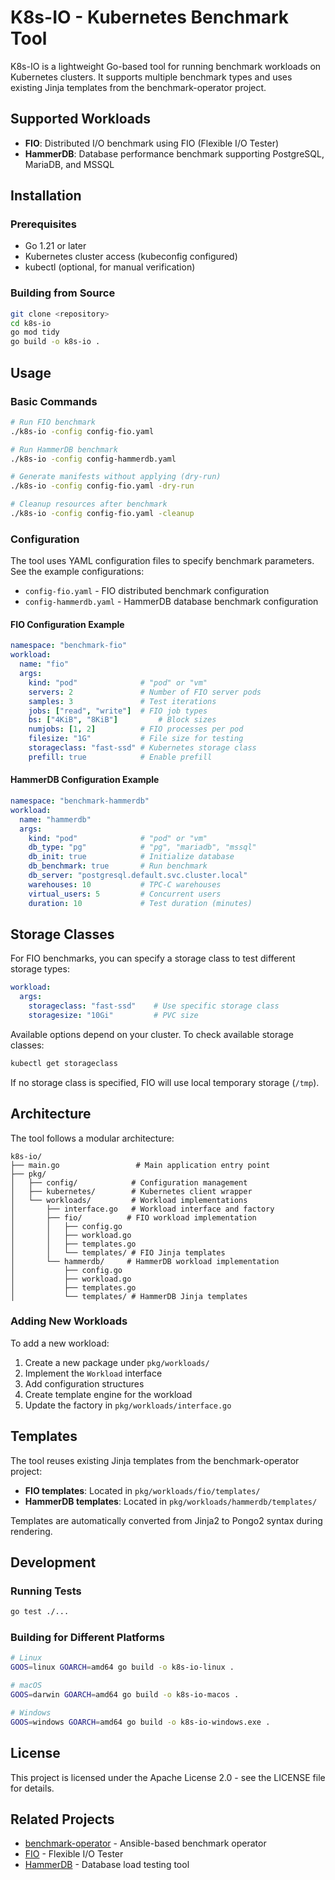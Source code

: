 # K8s-IO - Kubernetes Benchmark Tool

K8s-IO is a lightweight Go-based tool for running benchmark workloads on Kubernetes clusters. It supports multiple benchmark types and uses existing Jinja templates from the benchmark-operator project.

## Supported Workloads

- **FIO**: Distributed I/O benchmark using FIO (Flexible I/O Tester)
- **HammerDB**: Database performance benchmark supporting PostgreSQL, MariaDB, and MSSQL

## Installation

### Prerequisites

- Go 1.21 or later
- Kubernetes cluster access (kubeconfig configured)
- kubectl (optional, for manual verification)

### Building from Source

```bash
git clone <repository>
cd k8s-io
go mod tidy
go build -o k8s-io .
```

## Usage

### Basic Commands

```bash
# Run FIO benchmark
./k8s-io -config config-fio.yaml

# Run HammerDB benchmark
./k8s-io -config config-hammerdb.yaml

# Generate manifests without applying (dry-run)
./k8s-io -config config-fio.yaml -dry-run

# Cleanup resources after benchmark
./k8s-io -config config-fio.yaml -cleanup
```

### Configuration

The tool uses YAML configuration files to specify benchmark parameters. See the example configurations:

- `config-fio.yaml` - FIO distributed benchmark configuration
- `config-hammerdb.yaml` - HammerDB database benchmark configuration

#### FIO Configuration Example

```yaml
namespace: "benchmark-fio"
workload:
  name: "fio"
  args:
    kind: "pod"              # "pod" or "vm"
    servers: 2               # Number of FIO server pods
    samples: 3               # Test iterations
    jobs: ["read", "write"]  # FIO job types
    bs: ["4KiB", "8KiB"]         # Block sizes
    numjobs: [1, 2]          # FIO processes per pod
    filesize: "1G"           # File size for testing
    storageclass: "fast-ssd" # Kubernetes storage class
    prefill: true            # Enable prefill
```

#### HammerDB Configuration Example

```yaml
namespace: "benchmark-hammerdb"
workload:
  name: "hammerdb"
  args:
    kind: "pod"              # "pod" or "vm"
    db_type: "pg"            # "pg", "mariadb", "mssql"
    db_init: true            # Initialize database
    db_benchmark: true       # Run benchmark
    db_server: "postgresql.default.svc.cluster.local"
    warehouses: 10           # TPC-C warehouses
    virtual_users: 5         # Concurrent users
    duration: 10             # Test duration (minutes)
```

## Storage Classes

For FIO benchmarks, you can specify a storage class to test different storage types:

```yaml
workload:
  args:
    storageclass: "fast-ssd"    # Use specific storage class
    storagesize: "10Gi"         # PVC size
```

Available options depend on your cluster. To check available storage classes:

```bash
kubectl get storageclass
```

If no storage class is specified, FIO will use local temporary storage (`/tmp`).

## Architecture

The tool follows a modular architecture:

```
k8s-io/
├── main.go                 # Main application entry point
├── pkg/
│   ├── config/            # Configuration management
│   ├── kubernetes/        # Kubernetes client wrapper
│   └── workloads/         # Workload implementations
│       ├── interface.go   # Workload interface and factory
│       ├── fio/          # FIO workload implementation
│       │   ├── config.go
│       │   ├── workload.go
│       │   ├── templates.go
│       │   └── templates/ # FIO Jinja templates
│       └── hammerdb/     # HammerDB workload implementation
│           ├── config.go
│           ├── workload.go
│           ├── templates.go
│           └── templates/ # HammerDB Jinja templates
```

### Adding New Workloads

To add a new workload:

1. Create a new package under `pkg/workloads/`
2. Implement the `Workload` interface
3. Add configuration structures
4. Create template engine for the workload
5. Update the factory in `pkg/workloads/interface.go`

## Templates

The tool reuses existing Jinja templates from the benchmark-operator project:

- **FIO templates**: Located in `pkg/workloads/fio/templates/`
- **HammerDB templates**: Located in `pkg/workloads/hammerdb/templates/`

Templates are automatically converted from Jinja2 to Pongo2 syntax during rendering.

## Development

### Running Tests

```bash
go test ./...
```

### Building for Different Platforms

```bash
# Linux
GOOS=linux GOARCH=amd64 go build -o k8s-io-linux .

# macOS
GOOS=darwin GOARCH=amd64 go build -o k8s-io-macos .

# Windows
GOOS=windows GOARCH=amd64 go build -o k8s-io-windows.exe .
```

## License

This project is licensed under the Apache License 2.0 - see the LICENSE file for details.

## Related Projects

- [benchmark-operator](https://github.com/cloud-bulldozer/benchmark-operator) - Ansible-based benchmark operator
- [FIO](https://github.com/axboe/fio) - Flexible I/O Tester
- [HammerDB](https://www.hammerdb.com/) - Database load testing tool
